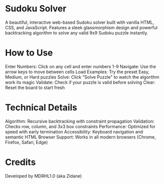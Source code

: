 # Sudoku Solver
A beautiful, interactive web-based Sudoku solver built with vanilla HTML, CSS, and JavaScript. Features a sleek glassmorphism design and powerful backtracking algorithm to solve any valid 9x9 Sudoku puzzle instantly.

# How to Use

Enter Numbers: Click on any cell and enter numbers 1-9
Navigate: Use the arrow keys to move between cells
Load Examples: Try the preset Easy, Medium, or Hard puzzles
Solve: Click "Solve Puzzle" to watch the algorithm work its magic
Validate: Check if your puzzle is valid before solving
Clear: Reset the board to start fresh

# Technical Details

Algorithm: Recursive backtracking with constraint propagation
Validation: Checks row, column, and 3x3 box constraints
Performance: Optimized for speed with early termination
Accessibility: Keyboard navigation and semantic HTML
Browser Support: Works in all modern browsers (Chrome, Firefox, Safari, Edge)

# Credits
Developed by MDRHL1.0 (aka Zidane)
